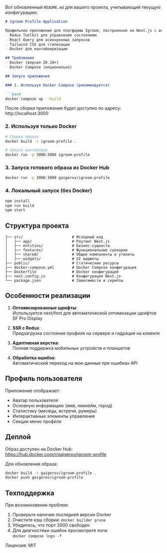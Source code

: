 Вот обновленный `README.md` для вашего проекта, учитывающий текущую конфигурацию:

```markdown
# Igroom Profile Application

Профильное приложение для платформы Igroom, построенное на Next.js с использованием:
- Redux Toolkit для управления состоянием
- React Query для асинхронных запросов
- Tailwind CSS для стилизации
- Docker для контейнеризации

## Требования
- Docker (версия 20.10+)
- Docker Compose (опционально)

## Запуск приложения

### 1. Используя Docker Compose (рекомендуется)

```bash
docker compose up --build
```

После сборки приложение будет доступно по адресу:  
http://localhost:3000

### 2. Используя только Docker

```bash
# Сборка образа
docker build -t igroom-profile .

# Запуск контейнера
docker run -p 3000:3000 igroom-profile
```

### 3. Запуск готового образа из Docker Hub

```bash
docker run -p 3000:3000 gaigerov/igroom-profile
```

### 4. Локальный запуск (без Docker)

```bash
npm install
npm run build
npm start
```

## Структура проекта

```
├── src/                      # Исходный код
│   ├── app/                  # Роутинг Next.js
│   ├── entities/             # Бизнес-сущности
│   ├── features/             # Функциональные сценарии
│   ├── shared/               # Общие компоненты и утилиты
│   ├── widgets/              # UI виджеты
├── public/                   # Статические ресурсы
├── docker-compose.yml        # Docker Compose конфигурация
├── Dockerfile                # Docker конфигурация
├── next.config.js            # Конфигурация Next.js
└── package.json              # Зависимости и скрипты
```

## Особенности реализации

1. **Оптимизированные шрифты**:  
   Используется next/font для автоматической оптимизации шрифтов SF Pro Display
   
2. **SSR с Redux**:  
   Предзагрузка состояния профиля на сервере и гидрация на клиенте

3. **Адаптивная верстка**:  
   Полная поддержка мобильных устройств и планшетов

4. **Обработка ошибок**:  
   Автоматический переход на мок-данные при ошибках API

## Профиль пользователя

Приложение отображает:
- Аватар пользователя
- Основную информацию (имя, никнейм, город)
- Статистику (месяцы, встречи, румеры)
- Интерактивные элементы управления
- Секции меню профиля

## Деплой

Образ доступен на Docker Hub:  
https://hub.docker.com/r/gaigerov/igroom-profile

Для обновления образа:
```bash
docker build -t gaigerov/igroom-profile .
docker push gaigerov/igroom-profile
```

## Техподдержка

При возникновении проблем:
1. Проверьте наличие последней версии Docker
2. Очистите кэш сборки: `docker builder prune`
3. Убедитесь, что порт 3000 свободен
4. Для диагностики ошибок просмотрите логи:  
   `docker compose logs -f`

Лицензия: MIT
```
